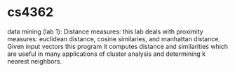 # cs4362
data mining 
(lab 1): Distance measures:
this lab deals with proximity measures: euclidean distance, cosine similaries, and manhattan distance. Given input vectors this program it computes distance and similarities
which are useful in many applications of cluster analysis and determining k nearest neighbors. 

